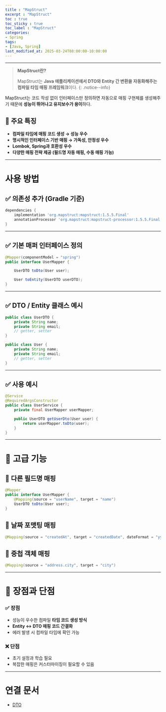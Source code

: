 ```yaml
---
title : "MapStruct"
excerpt : "MapStruct"
toc : true
toc_sticky : true
toc_label : "MapStruct"
categories:
- Spring
tags:
- [Java, Spring]
last_modified_at: 2025-03-24T08:00:00-10:00:00
---
```

  
---
  
> **MapStruct란?**  
>
>  MapStruct는 **Java 애플리케이션에서 DTO와 Entity 간 변환을 자동화해주는 컴파일 타임 매핑 프레임워크**이다. 
{: .notice--info}  

 MapStruct는 코드 작성 없이 인터페이스만 정의하면 자동으로 매핑 구현체를 생성해주기 때문에 **성능이 뛰어나고 유지보수가 용이**하다.
  
## 📌 주요 특징

- **컴파일 타임에 매핑 코드 생성 → 성능 우수**
- **명시적인 인터페이스 기반 매핑 → 가독성, 안정성 우수**
- **Lombok, Spring과 호환성 우수**
- **다양한 매핑 전략 제공 (필드명 자동 매핑, 수동 매핑 가능)**

---
  
# 사용 방법
  
## ✅ 의존성 추가 (Gradle 기준)
  
```groovy
dependencies {
    implementation 'org.mapstruct:mapstruct:1.5.5.Final'
    annotationProcessor 'org.mapstruct:mapstruct-processor:1.5.5.Final'
}
```

---
  
## ✅ 기본 매퍼 인터페이스 정의
  
```java
@Mapper(componentModel = "spring")
public interface UserMapper {

    UserDTO toDto(User user);

    User toEntity(UserDTO userDTO);
}
```

---
  
## ✅ DTO / Entity 클래스 예시
  
```java
public class UserDTO {
    private String name;
    private String email;
    // getter, setter
}

public class User {
    private String name;
    private String email;
    // getter, setter
}
```

---
  
## ✅ 사용 예시
  
```java
@Service
@RequiredArgsConstructor
public class UserService {
    private final UserMapper userMapper;

    public UserDTO getUserDto(User user) {
        return userMapper.toDto(user);
    }
}
```

---
  
# 📌 고급 기능
  
## 🎯 다른 필드명 매핑
  
```java
@Mapper
public interface UserMapper {
    @Mapping(source = "userName", target = "name")
    UserDTO toDto(User user);
}
```
  
## 🎯 날짜 포맷팅 매핑
  
```java
@Mapping(source = "createdAt", target = "createdDate", dateFormat = "yyyy-MM-dd")
```
  
## 🎯 중첩 객체 매핑
  
```java
@Mapping(source = "address.city", target = "city")
```

---
  
# 📌 장점과 단점
  
### ✅ 장점
- 성능이 우수한 컴파일 **타임 코드 생성 방식**
- **Entity ↔ DTO 매핑 코드 간결화**
- 에러 발생 시 컴파일 타임에 확인 가능
  
### ❌ 단점
- 초기 설정과 학습 필요
- 복잡한 매핑은 커스터마이징이 필요할 수 있음

---
  
# 연결 문서
- [DTO](../../servercommon/servercommon-DTO)
